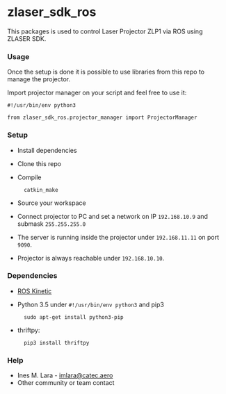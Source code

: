 # zlaser_sdk_ros

This packages is used to control Laser Projector ZLP1 via ROS using ZLASER SDK.

### Usage ###
Once the setup is done it is possible to use libraries from this repo to manage the projector.

Import projector manager on your script and feel free to use it:
```
#!/usr/bin/env python3

from zlaser_sdk_ros.projector_manager import ProjectorManager
```

### Setup ###

* Install dependencies
* Clone this repo 
* Compile

        catkin_make

* Source your workspace
* Connect projector to PC and set a network on IP `192.168.10.9` and submask `255.255.255.0`
* The server is running inside the projector under `192.168.11.11` on port `9090`.
* Projector is always reachable under `192.168.10.10`. 

### Dependencies ###

* [ROS Kinetic](http://wiki.ros.org/kinetic/Installation/Ubuntu)
* Python 3.5 under `#!/usr/bin/env python3` and pip3

        sudo apt-get install python3-pip

* thriftpy:

        pip3 install thriftpy

### Help ###

* Ines M. Lara - imlara@catec.aero
* Other community or team contact